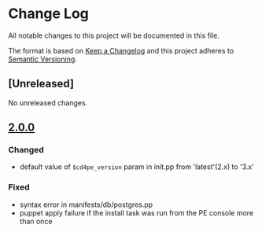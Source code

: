 # Change Log

All notable changes to this project will be documented in this file.

The format is based on [Keep a Changelog](http://keepachangelog.com/)
and this project adheres to [Semantic Versioning](http://semver.org/).

## [Unreleased]

No unreleased changes.

## [2.0.0](https://github.com/puppetlabs/puppetlabs-cd4pe/tree/2.0.0)
### Changed
- default value of `$cd4pe_version` param in init.pp from 'latest'(2.x) to '3.x'
### Fixed
- syntax error in manifests/db/postgres.pp
- puppet apply failure if the install task was run from the PE console more than once
